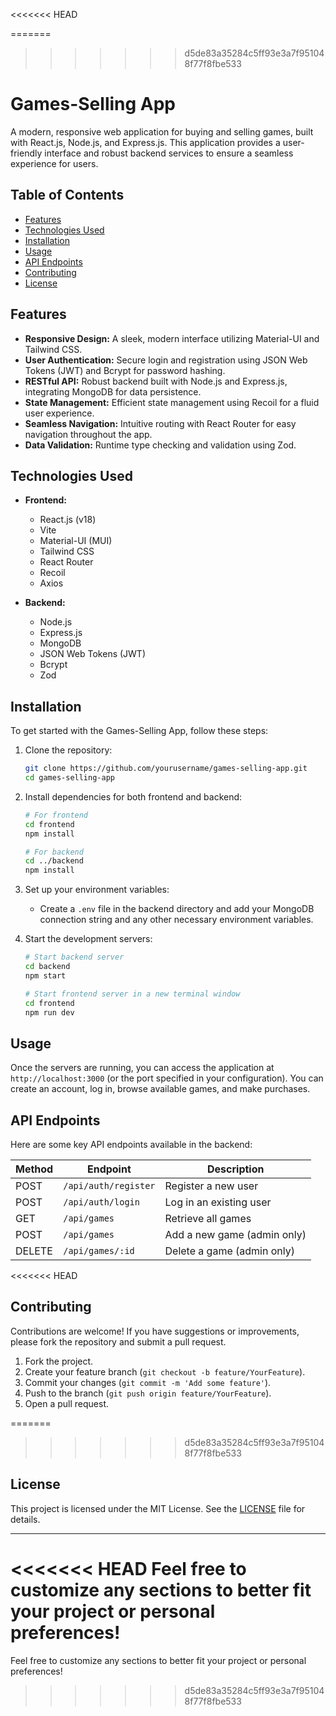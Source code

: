 <<<<<<< HEAD


=======
>>>>>>> d5de83a35284c5ff93e3a7f951048f77f8fbe533
# Games-Selling App

A modern, responsive web application for buying and selling games, built with React.js, Node.js, and Express.js. This application provides a user-friendly interface and robust backend services to ensure a seamless experience for users.

## Table of Contents

- [Features](#features)
- [Technologies Used](#technologies-used)
- [Installation](#installation)
- [Usage](#usage)
- [API Endpoints](#api-endpoints)
- [Contributing](#contributing)
- [License](#license)

## Features

- **Responsive Design:** A sleek, modern interface utilizing Material-UI and Tailwind CSS.
- **User Authentication:** Secure login and registration using JSON Web Tokens (JWT) and Bcrypt for password hashing.
- **RESTful API:** Robust backend built with Node.js and Express.js, integrating MongoDB for data persistence.
- **State Management:** Efficient state management using Recoil for a fluid user experience.
- **Seamless Navigation:** Intuitive routing with React Router for easy navigation throughout the app.
- **Data Validation:** Runtime type checking and validation using Zod.

## Technologies Used

- **Frontend:**
  - React.js (v18)
  - Vite
  - Material-UI (MUI)
  - Tailwind CSS
  - React Router
  - Recoil
  - Axios

- **Backend:**
  - Node.js
  - Express.js
  - MongoDB
  - JSON Web Tokens (JWT)
  - Bcrypt
  - Zod

## Installation

To get started with the Games-Selling App, follow these steps:

1. Clone the repository:
   ```bash
   git clone https://github.com/yourusername/games-selling-app.git
   cd games-selling-app
   ```

2. Install dependencies for both frontend and backend:
   ```bash
   # For frontend
   cd frontend
   npm install

   # For backend
   cd ../backend
   npm install
   ```

3. Set up your environment variables:
   - Create a `.env` file in the backend directory and add your MongoDB connection string and any other necessary environment variables.

4. Start the development servers:
   ```bash
   # Start backend server
   cd backend
   npm start

   # Start frontend server in a new terminal window
   cd frontend
   npm run dev
   ```

## Usage

Once the servers are running, you can access the application at `http://localhost:3000` (or the port specified in your configuration). You can create an account, log in, browse available games, and make purchases.

## API Endpoints

Here are some key API endpoints available in the backend:

| Method | Endpoint                | Description                          |
|--------|-------------------------|--------------------------------------|
| POST   | `/api/auth/register`    | Register a new user                  |
| POST   | `/api/auth/login`       | Log in an existing user              |
| GET    | `/api/games`            | Retrieve all games                   |
| POST   | `/api/games`            | Add a new game (admin only)         |
| DELETE | `/api/games/:id`        | Delete a game (admin only)          |

<<<<<<< HEAD
## Contributing

Contributions are welcome! If you have suggestions or improvements, please fork the repository and submit a pull request.

1. Fork the project.
2. Create your feature branch (`git checkout -b feature/YourFeature`).
3. Commit your changes (`git commit -m 'Add some feature'`).
4. Push to the branch (`git push origin feature/YourFeature`).
5. Open a pull request.

=======
>>>>>>> d5de83a35284c5ff93e3a7f951048f77f8fbe533
## License

This project is licensed under the MIT License. See the [LICENSE](LICENSE) file for details.

---

<<<<<<< HEAD
Feel free to customize any sections to better fit your project or personal preferences!
=======
Feel free to customize any sections to better fit your project or personal preferences!
>>>>>>> d5de83a35284c5ff93e3a7f951048f77f8fbe533
